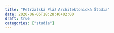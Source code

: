```yaml
---
title: "Petržalská Pláž Architektonická Štúdia"
date: 2020-06-05T18:28:40+02:00
draft: true
categories: ["studia"]
---
```


